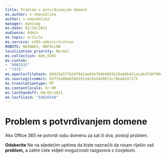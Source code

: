 ```yaml
---
title: Problem s potvrđivanjem domene
ms.author: v-smandalika
author: v-smandalika
manager: dansimp
ms.date: 02/24/2021
audience: Admin
ms.topic: article
ms.service: o365-administration
ROBOTS: NOINDEX, NOFOLLOW
localization_priority: Normal
ms.collection: Adm_O365
ms.custom:
- "9002531"
- "7375"
ms.openlocfilehash: 0dd29a577b2d7042ae63e784b9681b29ab0b431a1ab4f30f90e49aaa03c7c0ed
ms.sourcegitcommit: b5f7da89a650d2915dc652449623c78be6247175
ms.translationtype: MT
ms.contentlocale: hr-HR
ms.lasthandoff: 08/05/2021
ms.locfileid: "54016548"
---
```

# <a name="problem-verifying-a-domain"></a>Problem s potvrđivanjem domene

Ako Office 365 ne potvrdi vašu domenu za sat ili dva, postoji problem.

**Odaberite** Ne na sljedećim upitima da biste naznačili da nisam riješio vaš **problem,** a zatim ćete vidjeti mogućnosti razgovora s čovjekom.
